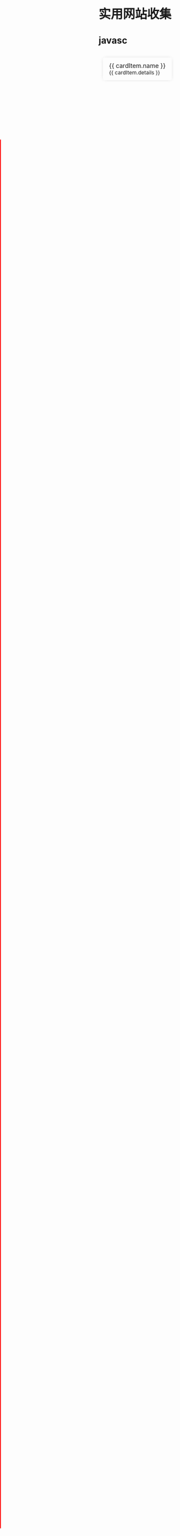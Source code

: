 # 实用网站收集

<script setup>
import { ref } from 'vue'
import webList from './webList.js'
function goDestination(data){
    window.open(data.href)
}
</script>

## javasc

<div v-for="classification in webList" :key="classification.name" class="classification">
    <!-- <p class='title'>{{ classification.name }}</p> -->
    <div class="card-list">
        <div v-for="cardItem in classification.item" class="card-item" @click="goDestination(cardItem)">
            <p class="name">{{ cardItem.name }}</p>
            <p class="details">{{ cardItem.details }}</p>
        </div>
    </div>
</div>

<style scoped lang="scss">
/* *{
    margin:0 !important;
    padding:0 !important;
} */
h2{
      &::before{
            content:'';
            width:2px;
            height:80%;
            position:absolute;
            left:0;
            top:50%;
            transform: translateY(-50%);
            background-color:red;
        }
}
.classification {
    .title{
        font-weight: bold;
        font-size:17px;
        position: relative;
        padding-left:8px !important;
        margin-bottom:0 !important;
        &::before{
            content:'';
            width:2px;
            height:80%;
            position:absolute;
            left:0;
            top:50%;
            transform: translateY(-50%);
            background-color:red;
        }
    }
    /* display: flex; */
    .card-list {
        margin-top:10px;
        display: flex;
        flex-wrap: wrap;
        .card-item{
            border-radius: 4px;
            box-shadow: 0px 0px 10px -3px rgb(201, 201, 201);
            margin:10px 10px;
            padding:10px 14px;
            transition: all 0.2s;
            cursor: pointer;
            &:hover {
                transform: translateY(-2px);
                box-shadow: 0px 0px 10px 0px rgb(201, 201, 201);
            }
            .name{
                color:var(--vp-c-brand-1);
                margin: 0 !important;
            }
            .details{
                font-size: 12px;
                color: var(--vp-c-text-2);
                margin: 0 !important;
            }
        }
    }
}
</style>
